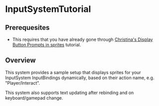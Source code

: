 # InputSystemTutorial

## Prerequesites

* This requires that you have already gone through [Christina's Display Button Prompts in sprites](https://www.youtube.com/watch?v=JdGgrMWIknE) tutorial.


## Overview

This system provides a sample setup that displays sprites for your InputSystem InputBindings dynamically, based on their action name, e.g. "Player/Interact".

This system also supports text updating after rebinding and on keyboard/gamepad change.
